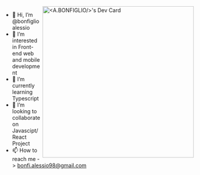 <div align="left">
    <a href="https://app.daily.dev/bonfiglioalessi"><img align="right" src="https://api.daily.dev/devcards/6ebb76c09ec2470aa287b8a769cf3c50.png?r=wlr"      width="400" alt="<A.BONFIGLIO/>'s Dev Card"/></a>
</div>



- 👋 Hi, I’m @bonfiglioalessio
- 👀 I’m interested in Front-end web and mobile development
- 🌱 I’m currently learning Typescript
- 💞️ I’m looking to collaborate on Javascipt/React Project
- 📫 How to reach me -> bonfi.alessio98@gmail.com





<!---
<a href="https://app.daily.dev/bonfiglioalessi" target="_blank">
    <img
      width="256"
      align="right"
      src="https://github.com/bonfiglioalessio/bonfiglioalessio/blob/master/devcard.svg"
      alt="Alessio Bonfiglio's Dev Card"
    />
  </a>

bonfiglioalessio/bonfiglioalessio is a ✨ special ✨ repository because its `README.md` (this file) appears on your GitHub profile.
You can click the Preview link to take a look at your changes.
--->
